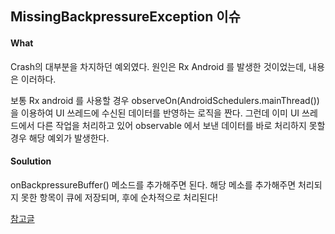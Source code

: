 ## MissingBackpressureException 이슈    

#### What    

Crash의 대부분을 차지하던 예외였다. 원인은 Rx Android 를 발생한 것이었는데, 내용은 이러하다.  

보통 Rx android 를 사용할 경우 observeOn(AndroidSchedulers.mainThread()) 을 이용하여 UI 쓰레드에 수신된 데이터를 반영하는 로직을 짠다. 그런데 이미 UI 쓰레드에서 다른 작업을 처리하고 있어 observable 에서 보낸 데이터를 바로 처리하지 못할 경우 해당 예외가 발생한다.  

  

#### Soulution  

onBackpressureBuffer() 메소드를 추가해주면 된다. 해당 메소를 추가해주면 처리되지 못한 항목이 큐에 저장되며, 후에 순차적으로 처리된다!  

[참고글](http://kunny.github.io/community/2016/02/08/gdg_korea_android_weekly_02_1/)





